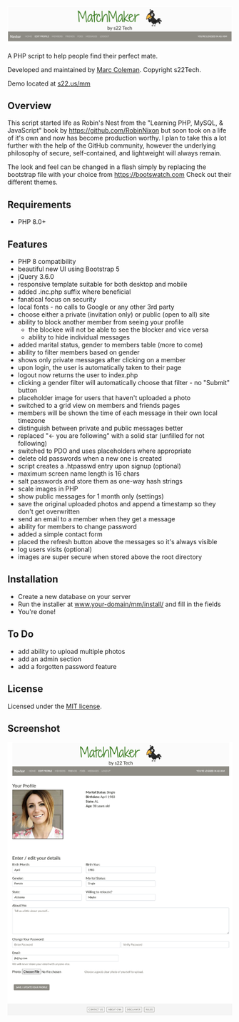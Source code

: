 ![Banner](https://raw.githubusercontent.com/s22-tech/MatchMaker/master/screenshots/banner.png)

A PHP script to help people find their perfect mate.

Developed and maintained by [Marc Coleman](https://github.com/s22-tech). Copyright s22Tech.

Demo located at [s22.us/mm](https://www.s22.us/mm/)

## Overview

This script started life as Robin's Nest from the "Learning PHP, MySQL, & JavaScript" book by https://github.com/RobinNixon but soon took on a life of it's own and now has become production worthy.  I plan to take this a lot further with the help of the GitHub community, however the underlying philosophy of secure, self-contained, and lightweight will always remain.

The look and feel can be changed in a flash simply by replacing the bootstrap file with your choice from https://bootswatch.com
Check out their different themes.

## Requirements

- PHP 8.0+

## Features

- PHP 8 compatibility
- beautiful new UI using Bootstrap 5
- jQuery 3.6.0
- responsive template suitable for both desktop and mobile
- added .inc.php suffix where beneficial
- fanatical focus on security
- local fonts - no calls to Google or any other 3rd party
- choose either a private (invitation only) or public (open to all) site
- ability to block another member from seeing your profile
	- the blockee will not be able to see the blocker and vice versa
	- ability to hide individual messages
- added marital status, gender to members table (more to come)
- ability to filter members based on gender
- shows only private messages after clicking on a member
- upon login, the user is automatically taken to their page
- logout now returns the user to index.php
- clicking a gender filter will automatically choose that filter - no "Submit" button
- placeholder image for users that haven't uploaded a photo
- switched to a grid view on members and friends pages
- members will be shown the time of each message in their own local timezone
- distinguish between private and public messages better
- replaced "← you are following" with a solid star (unfilled for not following)
- switched to PDO and uses placeholders where appropriate
- delete old passwords when a new one is created
- script creates a .htpasswd entry upon signup (optional)
- maximum screen name length is 16 chars
- salt passwords and store them as one-way hash strings
- scale images in PHP
- show public messages for 1 month only (settings)
- save the original uploaded photos and append a timestamp so they don't get overwritten
- send an email to a member when they get a message
- ability for members to change password
- added a simple contact form
- placed the refresh button above the messages so it's always visible
- log users visits (optional)
- images are super secure when stored above the root directory

## Installation
- Create a new database on your server
- Run the  installer at www.your-domain/mm/install/ and fill in the fields
- You're done!

## To Do

- add ability to upload multiple photos
- add an admin section
- add a forgotten password feature

## License

Licensed under the [MIT license](http://opensource.org/licenses/MIT).

## Screenshot

![Profile Page](https://raw.githubusercontent.com/s22-tech/MatchMaker/master/screenshots/profile-page.png)


